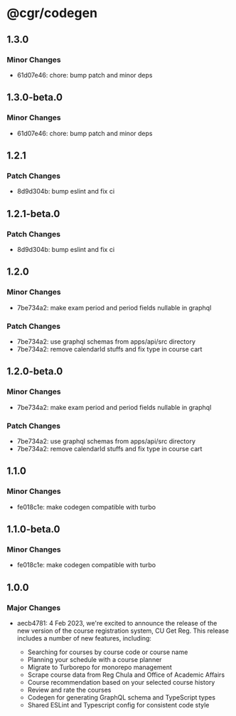 # @cgr/codegen

## 1.3.0

### Minor Changes

- 61d07e46: chore: bump patch and minor deps

## 1.3.0-beta.0

### Minor Changes

- 61d07e46: chore: bump patch and minor deps

## 1.2.1

### Patch Changes

- 8d9d304b: bump eslint and fix ci

## 1.2.1-beta.0

### Patch Changes

- 8d9d304b: bump eslint and fix ci

## 1.2.0

### Minor Changes

- 7be734a2: make exam period and period fields nullable in graphql

### Patch Changes

- 7be734a2: use graphql schemas from apps/api/src directory
- 7be734a2: remove calendarId stuffs and fix type in course cart

## 1.2.0-beta.0

### Minor Changes

- 7be734a2: make exam period and period fields nullable in graphql

### Patch Changes

- 7be734a2: use graphql schemas from apps/api/src directory
- 7be734a2: remove calendarId stuffs and fix type in course cart

## 1.1.0

### Minor Changes

- fe018c1e: make codegen compatible with turbo

## 1.1.0-beta.0

### Minor Changes

- fe018c1e: make codegen compatible with turbo

## 1.0.0

### Major Changes

- aecb4781: 4 Feb 2023, we're excited to announce the release of the new version of the course registration system, CU Get Reg. This release includes a number of new features, including:

  - Searching for courses by course code or course name
  - Planning your schedule with a course planner
  - Migrate to Turborepo for monorepo management
  - Scrape course data from Reg Chula and Office of Academic Affairs
  - Course recommendation based on your selected course history
  - Review and rate the courses
  - Codegen for generating GraphQL schema and TypeScript types
  - Shared ESLint and Typescript config for consistent code style
